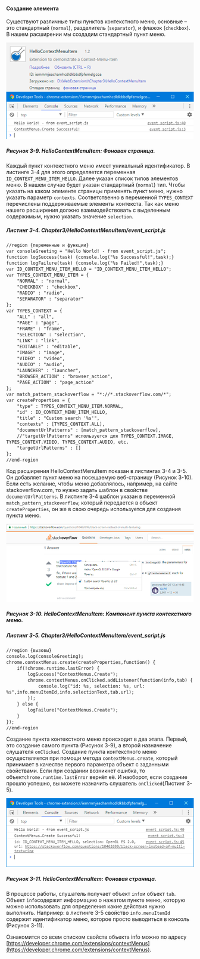 #### Создание элемента

Существуют различные типы пунктов контекстного меню, основные – это стандартный \(`normal`\), разделитель \(`separator`\), и флажок \(`checkbox`\). В нашем расширении мы создадим стандартный пункт меню.

![Рисунок 3-9. HelloContextMenuItem: Фоновая страница](/assets/figure-3-9.png)

##### Рисунок 3-9. _HelloContextMenuItem: Фоновая страница._

Каждый пункт контекстного меню имеет уникальный идентификатор. В листинге 3-4 для этого определяется переменная `ID_CONTEXT_MENU_ITEM_HELLO`. Далее указан список типов элементов меню. В нашем случае будет указан стандартный \(`normal`\) тип. Чтобы указать на каком элементе страницы применять пункт меню, нужно указать параметр `contexts`. Соответственно в переменной `TYPES_CONTEXT` перечислены поддерживаемые элементы контекста. Так как меню нашего расширения должно взаимодействовать с выделенным содержимым, нужно указать значение `selection`.

##### Листинг 3-4. _Chapter3/HelloContextMenuItem/event\_script.js_

```
//region {переменные и функции}
var consoleGreeting = "Hello World! - from event_script.js";
function logSuccess(task) {console.log("%s Successful!",task);}
function logFailure(task) {console.log("%s Failed!",task);}
var ID_CONTEXT_MENU_ITEM_HELLO = "ID_CONTEXT_MENU_ITEM_HELLO";
var TYPES_CONTEXT_MENU_ITEM = {
    "NORMAL" : "normal",
    "CHECKBOX" : "checkbox",
    "RADIO" : "radio",
    "SEPARATOR" : "separator"
};
var TYPES_CONTEXT = {
    "ALL" : "all",
    "PAGE" : "page",
    "FRAME" : "frame",
    "SELECTION" : "selection",
    "LINK" : "link",
    "EDITABLE" : "editable",
    "IMAGE" : "image",
    "VIDEO" : "video",
    "AUDIO" : "audio",
    "LAUNCHER" : "launcher",
    "BROWSER_ACTION" : "browser_action",
    "PAGE_ACTION" : "page_action"
};
var match_pattern_stackoverflow = "*://*.stackoverflow.com/*";
var createProperties = {
    "type" : TYPES_CONTEXT_MENU_ITEM.NORMAL,
    "id" : ID_CONTEXT_MENU_ITEM_HELLO,
    "title" : "Custom search '%s'",
    "contexts" : [TYPES_CONTEXT.ALL],
    "documentUrlPatterns" : [match_pattern_stackoverflow],
    //"targetUrlPatterns" используется для TYPES_CONTEXT.IMAGE, TYPES_CONTEXT.VIDEO, TYPES_CONTEXT.AUDIO, etc.
    "targetUrlPatterns" : []
};
//end-region
```

Код расширения HelloContextMenuItem показан в листингах 3-4 и 3-5. Он добавляет пункт меню на посещаемую веб-страницу \(Рисунок 3-10\). Если есть желание, чтобы меню добавлялось, например, на сайте stackoverflow.com, то нужно задать шаблон в свойстве `documentUrlPatterns`. В листинге 3-4 шаблон указан в переменной `match_pattern_stackoverflow`, который передается в объект `createProperties`, он же в свою очередь используется для создания пункта меню.

![Рисунок 3-10. HelloContextMenuItem: Компонент пункта контекстного меню](/assets/figure-3-10.png)

##### Рисунок 3-10. _HelloContextMenuItem: Компонент пункта контекстного меню._

##### Листинг 3-5. _Chapter3/HelloContextMenuItem/event\_script.js_

```
//region {вызовы}
console.log(consoleGreeting);
chrome.contextMenus.create(createProperties,function() {
    if(!chrome.runtime.lastError) {
        logSuccess("ContextMenus.Create");
        chrome.contextMenus.onClicked.addListener(function(info,tab) {
            console.log("id: %s, selection: %s, url: %s",info.menuItemId,info.selectionText,tab.url);
        });
    } else {
        logFailure("ContextMenus.Create");
    }
});
//end-region
```

Создание пункта контекстного меню происходит в два этапа. Первый, это создание самого пункта \(Рисунок 3-9\), а второй назначение слушателя `onClicked`. Создание пункта контекстного меню осуществляется при помощи метода `contextMenus.create`, который принимает в качестве первого параметра объект с заданными свойствами. Если при создании возникнет ошибка, то объект`chrome.runtime.lastError` вернёт её. И наоборот, если создание прошло успешно, вы можете назначить слушатель `onClicked`\(Листинг 3-5\).

![Рисунок 3-11. HelloContextMenuItem: Фоновая страница](/assets/figure-3-11.png)

##### Рисунок 3-11. _HelloContextMenuItem: Фоновая страница._

В процессе работы, слушатель получает объект `info`и объект `tab`. Объект `info`содержит информацию о нажатом пункте меню, которую можно использовать для определения какие действия нужно выполнить. Например: в листинге 3-5 свойство `info.menuItemId` содержит идентификатор меню, которое просто выводиться в консоль \(Рисунок 3-11\).

Ознакомится со всем списком свойств объекта info можно по адресу [https://developer.chrome.com/extensions/contextMenus](https://developer.chrome.com/extensions/contextMenus).

